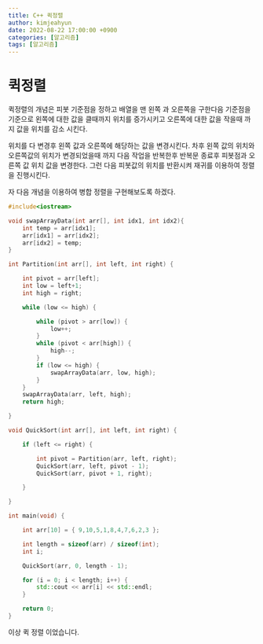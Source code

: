 ```yaml
---
title: C++ 퀵정렬
author: kimjeahyun
date: 2022-08-22 17:00:00 +0900
categories: [알고리즘]
tags: [알고리즘]
---
```



# 퀵정렬

퀵정렬의 개념은 피봇 기준점을 정하고 배열을 맨 왼쪽 과 오른쪽을 구한다음
기준점을 기준으로 왼쪽에 대한 값을 클때까지 위치를 증가시키고
오른쪽에 대한 값을 작을때 까지 값을 위치를 감소 시킨다. 

위치를 다 변경후 왼쪽 값과 오른쪽에 해당하는 값을 변경시킨다.
차후 왼쪽 값의 위치와 오른쪽값의 위치가 변경되었을때 까지 다음 작업을 반복한후 반복문 종료후 피봇점과 오른쪽 값 위치 값을 변경한다. 
그런 다음 피봇값의 위치를 반환시켜 재귀를 이용하여 정렬을 진행시킨다.


자 다음 개념을 이용하여 병합 정렬을 구현해보도록 하겠다.



```cpp
#include<iostream>

void swapArrayData(int arr[], int idx1, int idx2){
	int temp = arr[idx1];
	arr[idx1] = arr[idx2];
	arr[idx2] = temp;
}

int Partition(int arr[], int left, int right) {

	int pivot = arr[left];
	int low = left+1;
	int high = right;

	while (low <= high) {

		while (pivot > arr[low]) {
			low++;
		}
		while (pivot < arr[high]) {
			high--;
		}
		if (low <= high) {
			swapArrayData(arr, low, high);
		}
	}
	swapArrayData(arr, left, high);
	return high;

}

void QuickSort(int arr[], int left, int right) {

	if (left <= right) {

		int pivot = Partition(arr, left, right);
		QuickSort(arr, left, pivot - 1);
		QuickSort(arr, pivot + 1, right);

	}

}

int main(void) {

	int arr[10] = { 9,10,5,1,8,4,7,6,2,3 };

	int length = sizeof(arr) / sizeof(int);
	int i;

	QuickSort(arr, 0, length - 1);

	for (i = 0; i < length; i++) {
		std::cout << arr[i] << std::endl;
	}

	return 0;
}
```

이상 퀵 정렬 이었습니다.